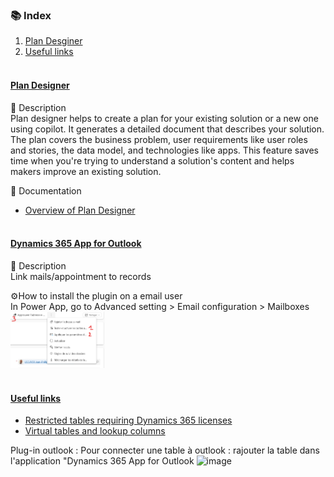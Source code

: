 ### 📚 Index
1. [Plan Desginer](#-plan-designer-)
2. [Useful links](#-useful-links-)
<br><br>

#### <ins> Plan Designer </ins>
📖 Description  
Plan designer helps to create a plan for your existing solution or a new one using copilot. It generates a detailed document that describes your solution. The plan covers the business problem, user requirements like user roles and stories, the data model, and technologies like apps. This feature saves time when you're trying to understand a solution's content and helps makers improve an existing solution.

🔗 Documentation
- [Overview of Plan Designer](https://learn.microsoft.com/en-us/power-apps/maker/plan-designer/plan-designer)
<br><br>

#### <ins> Dynamics 365 App for Outlook </ins>
📖 Description  
Link mails/appointment to records

⚙️How to install the plugin on a email user  
In Power App, go to Advanced setting > Email configuration > Mailboxes  
<img src="../zfiles/PowerApp_outlookConfiguration.png" alt="Xrm_FetchXmlBuilder" style="width:30%"/>
<br><br>

#### <ins> Useful links </ins>
- [Restricted tables requiring Dynamics 365 licenses](https://learn.microsoft.com/en-us/power-apps/maker/data-platform/data-platform-restricted-entities)
- [Virtual tables and lookup columns](https://mattruma.com/adventures-with-dataverse-virtual-tables-and-look-up-columns/?utm_source=substack&utm_medium=email)  

Plug-in outlook : Pour connecter une table à outlook : rajouter la table dans l'application "Dynamics 365 App for Outlook
![image](https://github.com/user-attachments/assets/ce04c593-0c52-4abe-867e-4c4b00b6741e)
